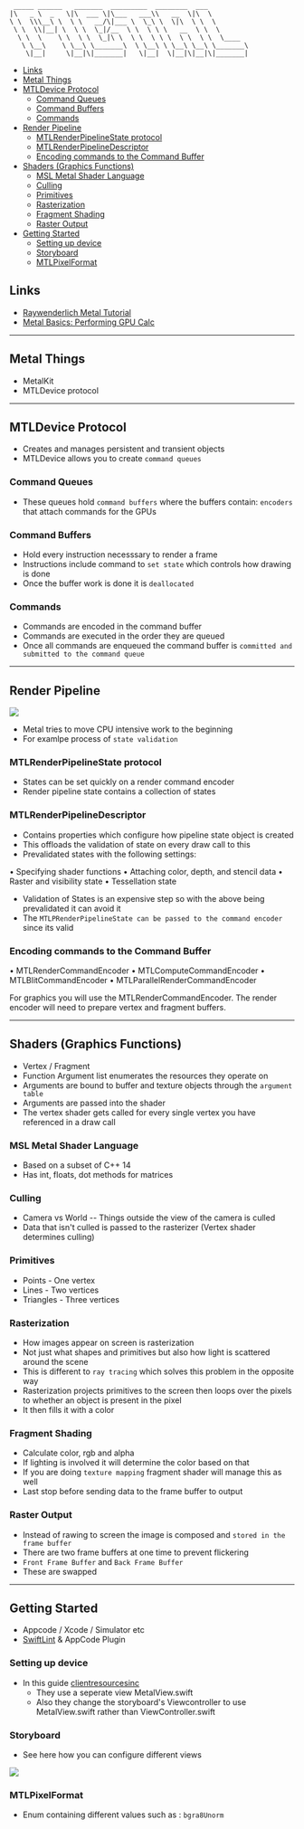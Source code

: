 ```
 _____ ______   _______  _________  ________  ___          
|\   _ \  _   \|\  ___ \|\___   ___\\   __  \|\  \         
\ \  \\\__\ \  \ \   __/\|___ \  \_\ \  \|\  \ \  \        
 \ \  \\|__| \  \ \  \_|/__  \ \  \ \ \   __  \ \  \       
  \ \  \    \ \  \ \  \_|\ \  \ \  \ \ \  \ \  \ \  \____  
   \ \__\    \ \__\ \_______\  \ \__\ \ \__\ \__\ \_______\
    \|__|     \|__|\|_______|   \|__|  \|__|\|__|\|_______|
```                                                           
                                                           
                                                           

<!-- vscode-markdown-toc -->
* [Links](#Links)
* [Metal Things](#MetalThings)
* [MTLDevice Protocol](#MTLDeviceProtocol)
	* [Command Queues](#CommandQueues)
	* [Command Buffers](#CommandBuffers)
	* [Commands](#Commands)
* [Render Pipeline](#RenderPipeline)
	* [MTLRenderPipelineState protocol](#MTLRenderPipelineStateprotocol)
	* [MTLRenderPipelineDescriptor](#MTLRenderPipelineDescriptor)
	* [Encoding commands to the Command Buffer](#EncodingcommandstotheCommandBuffer)
* [Shaders (Graphics Functions)](#ShadersGraphicsFunctions)
	* [MSL Metal Shader Language](#MSLMetalShaderLanguage)
	* [Culling](#Culling)
	* [Primitives](#Primitives)
	* [Rasterization](#Rasterization)
	* [Fragment Shading](#FragmentShading)
	* [Raster Output](#RasterOutput)
* [Getting Started](#GettingStarted)
	* [Setting up device](#Settingupdevice)
	* [Storyboard](#Storyboard)
	* [MTLPixelFormat](#MTLPixelFormat)

<!-- vscode-markdown-toc-config
	numbering=false
	autoSave=true
	/vscode-markdown-toc-config -->
<!-- /vscode-markdown-toc -->

## <a name='Links'></a>Links
- [Raywenderlich Metal Tutorial](https://www.raywenderlich.com/7475-metal-tutorial-getting-started)
- [Metal Basics: Performing GPU Calc](https://developer.apple.com/documentation/metal/basic_tasks_and_concepts/performing_calculations_on_a_gpu)

-----------------------------------------------------------

## <a name='MetalThings'></a>Metal Things
- MetalKit
- MTLDevice protocol

-----------------------------------------------------------

## <a name='MTLDeviceProtocol'></a>MTLDevice Protocol 

- Creates and manages persistent and transient objects 
- MTLDevice allows you to create `command queues` 

### <a name='CommandQueues'></a>Command Queues

- These queues hold `command buffers` where the buffers contain: `encoders` that attach commands for the GPUs


### <a name='CommandBuffers'></a>Command Buffers

- Hold every instruction necesssary to render a frame
- Instructions include command to `set state` which controls how drawing is done
- Once the buffer work is done it is `deallocated`

### <a name='Commands'></a>Commands

- Commands are encoded in the command buffer
- Commands are executed in the order they are queued
- Once all commands are enqueued the command buffer is `committed and submitted to the command queue`

-----------------------------------------------------------

## <a name='RenderPipeline'></a>Render Pipeline

<img src="imgs/renderpipeline.png">

- Metal tries to move CPU intensive work to the beginning
- For examlpe process of `state validation`

### <a name='MTLRenderPipelineStateprotocol'></a>MTLRenderPipelineState protocol 
- States can be set quickly on a render command encoder
- Render pipeline state contains a collection of states

### <a name='MTLRenderPipelineDescriptor'></a>MTLRenderPipelineDescriptor 
- Contains properties which configure how pipeline state object is created
- This offloads the validation of state on every draw call to this 
- Prevalidated states with the following settings:

• Specifying shader functions
• Attaching color, depth, and stencil data
• Raster and visibility state
• Tessellation state

- Validation of States is an expensive step so with the above being prevalidated it can avoid it 
- The `MTLPRenderPipelineState can be passed to the command encoder` since its valid 

### <a name='EncodingcommandstotheCommandBuffer'></a>Encoding commands to the Command Buffer

• MTLRenderCommandEncoder
• MTLComputeCommandEncoder
• MTLBlitCommandEncoder
• MTLParallelRenderCommandEncoder

For graphics you will use the MTLRenderCommandEncoder. The render encoder will need to prepare vertex and fragment buffers.

-----------------------------------------------------------

## <a name='ShadersGraphicsFunctions'></a>Shaders (Graphics Functions)
- Vertex / Fragment
- Function Argument list enumerates the resources they operate on
- Arguments are bound to buffer and texture objects through the `argument table`
- Arguments are passed into the shader
- The vertex shader gets called for every single vertex you have referenced in a draw call

### <a name='MSLMetalShaderLanguage'></a>MSL Metal Shader Language
- Based on a subset of C++ 14 
- Has int, floats, dot methods for matrices


### <a name='Culling'></a>Culling
- Camera vs World -- Things outside the view of the camera is culled 
- Data that isn't culled is passed to the rasterizer (Vertex shader determines culling)

### <a name='Primitives'></a>Primitives
- Points - One vertex
- Lines - Two vertices
- Triangles - Three vertices

### <a name='Rasterization'></a>Rasterization
- How images appear on screen is rasterization
- Not just what shapes and primitives but also how light is scattered around the scene
- This is different to `ray tracing` which solves this problem in the opposite way 
- Rasterization projects primitives to the screen then loops over the pixels to whether an object is present in the pixel
- It then fills it with a color 

### <a name='FragmentShading'></a>Fragment Shading
- Calculate color, rgb and alpha 
- If lighting is involved it will determine the color based on that
- If you are doing `texture mapping` fragment shader will manage this as well
- Last stop before sending data to the frame buffer to output

### <a name='RasterOutput'></a>Raster Output
- Instead of rawing to screen the image is composed and `stored in the frame buffer` 
- There are two frame buffers at one time to prevent flickering
- `Front Frame Buffer` and `Back Frame Buffer`
- These are swapped 

-----------------------------------------------------------

## <a name='GettingStarted'></a>Getting Started

- Appcode / Xcode / Simulator etc 
- [SwiftLint](https://github.com/realm/SwiftLint) & AppCode Plugin

### <a name='Settingupdevice'></a>Setting up device
- In this guide [clientresourcesinc](https://www.clientresourcesinc.com/2018/04/30/rendering-graphics-with-metalkit-swift-4-part-1/)
	- They use a seperate view MetalView.swift
	- Also they change the storyboard's Viewcontroller to use MetalView.swift rather than ViewController.swift

### <a name='Storyboard'></a>Storyboard
- See here how you can configure different views 

<img src="imgs/storyboard.png"/>

### <a name='MTLPixelFormat'></a>MTLPixelFormat
- Enum containing different values such as : `bgra8Unorm`
